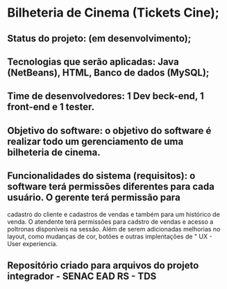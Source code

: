 # Bilheteria de Cinema (Tickets Cine);

## Status do projeto: (em desenvolvimento);

## Tecnologias que serão aplicadas: Java (NetBeans), HTML, Banco de dados (MySQL);

## Time de desenvolvedores: 1 Dev beck-end, 1 front-end e 1 tester.

## Objetivo do software: o objetivo do software é realizar todo um gerenciamento de uma bilheteria de cinema.

## Funcionalidades do sistema (requisitos): o software terá permissões diferentes para cada usuário. O gerente terá permissão para
cadastro do cliente e cadastros de vendas e também para um histórico de venda. O atendente terá permissões para cadstro de vendas 
e acesso a poltronas disponíveis na sessão. Além de serem adicionadas melhorias no layout, como mudanças de cor, botões e outras implentações 
de " UX - User experiencia.

## Repositório criado para arquivos do projeto integrador - SENAC EAD RS - TDS
